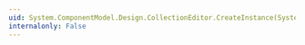 ```yaml
---
uid: System.ComponentModel.Design.CollectionEditor.CreateInstance(System.Type)
internalonly: False
---
```

